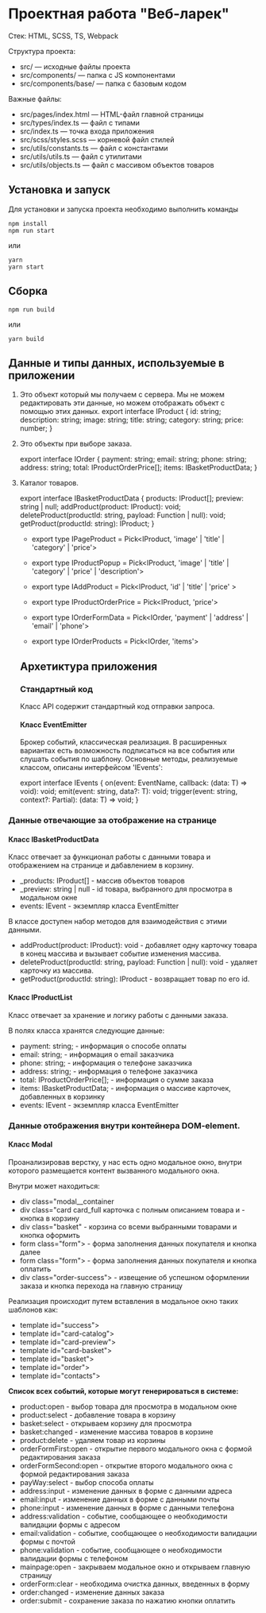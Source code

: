 # Проектная работа "Веб-ларек"

Стек: HTML, SCSS, TS, Webpack

Структура проекта:
- src/ — исходные файлы проекта
- src/components/ — папка с JS компонентами
- src/components/base/ — папка с базовым кодом

Важные файлы:
- src/pages/index.html — HTML-файл главной страницы
- src/types/index.ts — файл с типами
- src/index.ts — точка входа приложения
- src/scss/styles.scss — корневой файл стилей
- src/utils/constants.ts — файл с константами
- src/utils/utils.ts — файл с утилитами
- src/utils/objects.ts — файл c массивом объектов товаров

## Установка и запуск
Для установки и запуска проекта необходимо выполнить команды

```
npm install
npm run start
```

или

```
yarn
yarn start
```
## Сборка

```
npm run build
```

или

```
yarn build
```

## Данные и типы данных, используемые в приложении

1. Это объект который мы получаем с сервера. Мы не можем редактировать эти данные, но можем отображать объект с помощью этих данных.
export interface IProduct {
        id: string;
        description: string;
        image: string;
        title: string;
        category: string;
        price: number;
    }
    
2. Это объекты при выборе заказа.

    export interface IOrder { 
        payment: string;
        email: string;
        phone: string;
        address: string;
        total: IProductOrderPrice[];
        items: IBasketProductData; 
    }

3. Каталог товаров.

    export interface IBasketProductData { 
        products: IProduct[];
        preview: string | null; 
        addProduct(product: IProduct): void;
        deleteProduct(productId: string, payload: Function | null): void;
        getProduct(productId: string): IProduct;
    }
    
    * export type IPageProduct = Pick<IProduct, 'image' | 'title' | 'category' | 'price'>
    
    * export type IProductPopup = Pick<IProduct, 'image' | 'title' | 'category' | 'price' | 'description'>
    
    * export type IAddProduct = Pick<IProduct, 'id' | 'title' | 'price' >
     
    * export type IProductOrderPrice = Pick<IProduct, 'price'> 
    
    * export type IOrderFormData = Pick<IOrder, 'payment' | 'address' | 'email' | 'phone'> 
    
    * export type IOrderProducts = Pick<IOrder, 'items'>

    ## Архетиктура приложения

    ### Стандартный код

    Класс API содержит стандартный код отправки запроса.

   #### Класс EventEmitter

    Брокер событий, классическая реализация. В расширенных вариантах есть возможность подписаться на все события или слушать события по шаблону. Основные методы, реализуемые классом, описаны интерфейсом 'IEvents':

    export interface IEvents {
        on(event: EventName, callback: (data: T) => void): void;
        emit<T extends object>(event: string, data?: T): void;
        trigger<T extends object>(event: string, context?: Partial<T>): (data: T) => void;
}

### Данные отвечающие за отображение на странице

#### Класс IBasketProductData
Класс отвечает за функционал работы с данными товара и отображением на странице и дабавлением в корзину.  

* _products: IProduct[] - массив объектов товаров
* _preview: string | null - id товара, выбранного для просмотра в модальном окне
* events: IEvent - экземпляр класса EventEmitter

В классе доступен набор методов для взаимодействия с этими данными.

* addProduct(product: IProduct): void - добавляет одну карточку товара в конец массива и вызывает событие изменения массива.
* deleteProduct(productId: string, payload: Function | null): void - удаляет карточку из массива.
* getProduct(productId: string): IProduct - возвращает товар по его id.

#### Класс IProductList
Класс отвечает за хранение и логику работы с данными заказа.

В полях класса хранятся следующие данные:

* payment: string; - информация о способе оплаты
* email: string; - информация о email заказчика
* phone: string; - информация о телефоне заказчика
* address: string; - информация о телефоне заказчика
* total: IProductOrderPrice[]; - информация о сумме заказа
* items: IBasketProductData;  - информация о массиве карточек, добавленных в корзинку
* events: IEvent - экземпляр класса EventEmitter

### Данные отображения внутри контейнера DOM-element.

#### Класс Modal

Проанализировав верстку, у нас есть одно модальное окно, внутри которого размещается контент вызванного модального окна.

Внутри может находиться:

* div class="modal__container
* div class="card card_full карточка с полным описанием товара и - кнопка в корзину
* div class="basket" - корзина со всеми выбранными товарами и кнопка оформить
* form class="form"> - форма заполнения данных покупателя и кнопка далее
* form class="form"> - форма заполнения данных покупателя и кнопка оплатить
* div class="order-success"> - извещение об успешном оформлении заказа и кнопка перехода на главную страницу

Реализация происходит путем вставления в модальное окно таких шаблонов как:

* template id="success">
* template id="card-catalog">
* template id="card-preview">
* template id="card-basket">
* template id="basket">
* template id="order">
* template id="contacts">

**Список всех событий, которые могут генерироваться в системе:**

* product:open - выбор товара для просмотра в модальном окне
* product:select - добавление товара в корзину 
* basket:select - открываем корзину для просмотра 
* basket:changed - изменение массива товаров в корзине 
* product:delete - удаляем товар из корзины 
* orderFormFirst:open - открытие первого модального окна с формой редактирования заказа
* orderFormSecond:open - открытие второго модального окна с формой редактирования заказа
* payWay:select - выбор способа оплаты 
* address:input - изменение данных в форме с данными адреса
* email:input - изменение данных в форме с данными почты
* phone:input - изменение данных в форме с данными телефона
* address:validation - событие, сообщающее о необходимости валидации формы с адресом
* email:validation - событие, сообщающее о необходимости валидации формы с почтой
* phone:validation - событие, сообщающее о необходимости валидации формы с телефоном
* mainpage:open - закрываем модальное окно и открываем главную страницу
* orderForm:clear - необходима очистка данных, введенных в форму
* order:changed - изменение данных заказа
* order:submit - сохранение заказа по нажатию кнопки оплатить